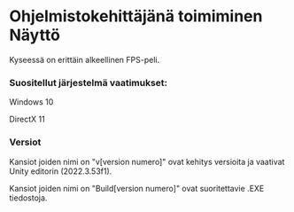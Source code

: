 # Ohjelmistokehittäjänä toimiminen Näyttö

 Kyseessä on erittäin alkeellinen FPS-peli.
 
 ### Suositellut järjestelmä vaatimukset:
 Windows 10
 
 DirectX 11


 
 ### Versiot
 Kansiot joiden nimi on "v[version numero]" ovat kehitys versioita ja vaativat Unity editorin (2022.3.53f1).
 
 Kansiot joiden nimi on "Build[version numero]" ovat suoritettavie .EXE tiedostoja.
